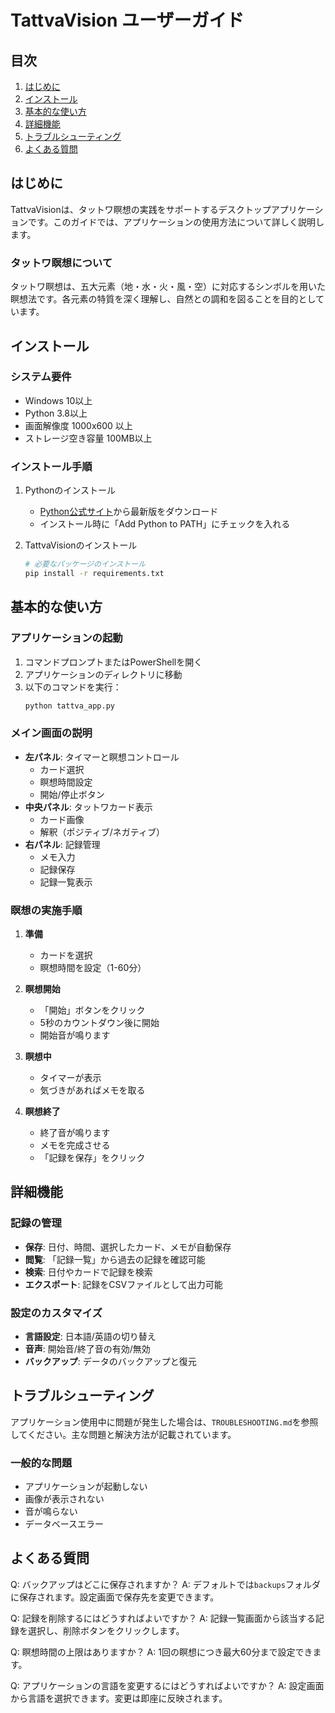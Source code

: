 # TattvaVision ユーザーガイド

## 目次
1. [はじめに](#はじめに)
2. [インストール](#インストール)
3. [基本的な使い方](#基本的な使い方)
4. [詳細機能](#詳細機能)
5. [トラブルシューティング](#トラブルシューティング)
6. [よくある質問](#よくある質問)

## はじめに

TattvaVisionは、タットワ瞑想の実践をサポートするデスクトップアプリケーションです。このガイドでは、アプリケーションの使用方法について詳しく説明します。

### タットワ瞑想について
タットワ瞑想は、五大元素（地・水・火・風・空）に対応するシンボルを用いた瞑想法です。各元素の特質を深く理解し、自然との調和を図ることを目的としています。

## インストール

### システム要件
- Windows 10以上
- Python 3.8以上
- 画面解像度 1000x600 以上
- ストレージ空き容量 100MB以上

### インストール手順
1. Pythonのインストール
   - [Python公式サイト](https://www.python.org/)から最新版をダウンロード
   - インストール時に「Add Python to PATH」にチェックを入れる

2. TattvaVisionのインストール
   ```bash
   # 必要なパッケージのインストール
   pip install -r requirements.txt
   ```

## 基本的な使い方

### アプリケーションの起動
1. コマンドプロンプトまたはPowerShellを開く
2. アプリケーションのディレクトリに移動
3. 以下のコマンドを実行：
   ```bash
   python tattva_app.py
   ```

### メイン画面の説明
- **左パネル**: タイマーと瞑想コントロール
  - カード選択
  - 瞑想時間設定
  - 開始/停止ボタン
- **中央パネル**: タットワカード表示
  - カード画像
  - 解釈（ポジティブ/ネガティブ）
- **右パネル**: 記録管理
  - メモ入力
  - 記録保存
  - 記録一覧表示

### 瞑想の実施手順
1. **準備**
   - カードを選択
   - 瞑想時間を設定（1-60分）

2. **瞑想開始**
   - 「開始」ボタンをクリック
   - 5秒のカウントダウン後に開始
   - 開始音が鳴ります

3. **瞑想中**
   - タイマーが表示
   - 気づきがあればメモを取る

4. **瞑想終了**
   - 終了音が鳴ります
   - メモを完成させる
   - 「記録を保存」をクリック

## 詳細機能

### 記録の管理
- **保存**: 日付、時間、選択したカード、メモが自動保存
- **閲覧**: 「記録一覧」から過去の記録を確認可能
- **検索**: 日付やカードで記録を検索
- **エクスポート**: 記録をCSVファイルとして出力可能

### 設定のカスタマイズ
- **言語設定**: 日本語/英語の切り替え
- **音声**: 開始音/終了音の有効/無効
- **バックアップ**: データのバックアップと復元

## トラブルシューティング

アプリケーション使用中に問題が発生した場合は、`TROUBLESHOOTING.md`を参照してください。主な問題と解決方法が記載されています。

### 一般的な問題
- アプリケーションが起動しない
- 画像が表示されない
- 音が鳴らない
- データベースエラー

## よくある質問

Q: バックアップはどこに保存されますか？
A: デフォルトでは`backups`フォルダに保存されます。設定画面で保存先を変更できます。

Q: 記録を削除するにはどうすればよいですか？
A: 記録一覧画面から該当する記録を選択し、削除ボタンをクリックします。

Q: 瞑想時間の上限はありますか？
A: 1回の瞑想につき最大60分まで設定できます。

Q: アプリケーションの言語を変更するにはどうすればよいですか？
A: 設定画面から言語を選択できます。変更は即座に反映されます。
